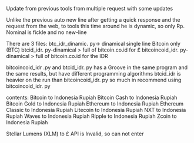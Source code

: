 Update from previous tools from multiple request with some updates

Unlike the previous auto new line after getting a quick response and the request from the web, to tools this time around he is dynamic, so only Rp. Nominal is fickle and no new-line

There are 3 files: btc_idr_dinamic. py-> dinamical single line Bitcoin only (BTC) btcid_idr. py-dinamical > full of bitcoin.co.id for £ bitcoincoid_idr. py-dinamical > full of bitcoin.co.id for the IDR

bitcoincoid_idr .py and btcid_idr. py has a Groove in the same program and the same results, but have different programming algorithms btcid_idr is heavier on the run than bitcoincoid_idr. py so much in recommend using bitcoincoid_idr. py

contents:
    Bitcoin to Indonesia Rupiah
    Bitcoin Cash to Indonesia Rupiah
    Bitcoin Gold to Indonesia Rupiah
    Ethereum to Indonesia Rupiah
    Ethereum Classic to Indonesia Rupiah
    Litecoin to Indonesia Rupiah
    NXT to Indonesia Rupiah
    Waves to Indonesia Rupiah
    Ripple to Indonesia Rupiah
    Zcoin to Indonesia Rupiah
    
Stellar Lumens (XLM) to £ API is Invalid, so can not enter
